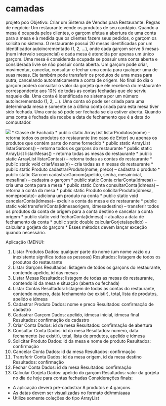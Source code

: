 # camadas
projeto poo
Objetivo: Criar um Sistema de Vendas para Restaurante.
Regras de negócio:
Um restaurante vende os produtos de seu cardápio. Quando a mesa é ocupada pelos clientes, o garçom
efetua a abertura de uma conta para a mesa e à medida que os clientes fazem seus pedidos, o garçom os solicita no
sistema.
O restaurante possui 20 mesas identificadas por um identificador autoincrementado (1, 2, ...), onde cada
garçom serve 5 mesas (num intervalo sequencial) e cada mesa é atendida por apenas um único garçom. Uma mesa é
considerada ocupada se possuir uma conta aberta e considerada livre se não possuir conta aberta.
Um garçom pode criar, movimentar, cancelar, consultar e fechar uma conta para qualquer uma de suas
mesas. Ele também pode transferir os produtos de uma mesa para outra, cancelando automaticamente a conta de
origem. No final do dia o garçom poderá consultar o valor da gorjeta que ele receberá do restaurante
correspondente aos 10% de todas as contas fechadas que ele serviu naquele dia.
Uma conta é identificada no sistema por um número autoincrementado (1, 2, ...).
Uma conta só pode ser criada para uma determinada mesa e somente se a última conta criada para esta
mesa tiver sido fechada. Uma conta só pode ser fechada se ela estiver aberta. Quando uma conta é fechada ela
recebe a data de fechamento que é a data do computador.

<img src="http://helderrangel.com.br/imagens/diagramapoo.png">
* Classe de Fachada
* public static ArrayList<Produto> listarProdutos(nome) - retorna todos os produtos do restaurante (no caso de Enter) ou
apenas os produtos que contém parte do nome fornecido 
* public static ArrayList<Garcom> listarGarcons() – retorna todos os garçons do restaurante
* public static ArrayList<Mesa> listarMesas() – retorna todas as mesas do restaurante
* public static ArrayList<Conta> listarContas() – retorna todas as contas do restaurante
* public static void criarMesas(n) – cria todas as n mesas do restaurante
* public static Produto cadastrarProduto(nome, preco) – cadastra o produto
* public static Garcom cadastrarGarcom(apelido, senha, mesainicial, mesafinal) – cadastra o garçom
* public static Conta criarConta(idmesa) – cria uma conta para a mesa
* public static Conta consultarConta(idmesa) – retorna a conta da mesa
* public static Produto solicitarProduto(idmesa, nomeproduto)– adiciona um produto na conta
* public static void cancelarConta(idmesa)– excluir a conta da mesa e do restaurante
* public static void transferirConta(idmesaorigem, idmesadestino) – transferir todos os produtos da conta de origem para a conta destino e cancelar a conta origem
* public static void fecharConta(idmesa) – atualiza a data de fechamento da conta
*  public static double calcularGorjeta(apelido) – calcular a gorjeta do garçom
* Esses métodos devem lançar exceção quando necessário.
  
  
  Aplicação (MENU):
1. Listar Produtos Dados: qualquer parte do nome (um nome vazio ou inexistente significa todas as
pessoas)
Resultados: listagem de todos os produtos do restaurante
2. Listar Garçons Resultados: listagem de todos os garçons do restaurante, contendo apelido, id das
mesas
3. Listar Mesas Resultados: listagem de todas as mesas do restaurante, contendo id da mesa e situação
(aberta ou fechada)
4. Listar Contas Resultados: listagem de todas as contas do restaurante, contendo numero, data
fechamento (se existir), total, lista de produtos, apelido e idmesa
5. Cadastrar Produto Dados: nome e preco
Resultados: confirmação de cadastro
6. Cadastrar Garçom Dados: apelido, idmesa inicial, idmesa final
Resultados: confirmação de cadastro
7. Criar Conta Dados: id da mesa
Resultados: confirmação de abertura
8. Consultar Conta Dados: id da mesa
Resultados: numero, data fechamento (se existir), total, lista de produtos, apelido e
idmesa
9. Solicitar Produto Dados: id da mesa e nome de produto
Resultados: confirmação
10. Cancelar Conta Dados: id da mesa
Resultados: confirmação
11. Transferir Conta Dados: id da mesa origem, id da mesa destino
Resultados: confirmação
12. Fechar Conta Dados: id da mesa
Resultados: confirmação
13. Calcular Gorjeta Dados: apelido do garçom
Resultados: valor da gorjeta no dia de hoje para contas fechadas
Considerações finais:
*  A aplicação deverá pré-cadastrar 8 produtos e 4 garçons
*  As datas devem ser visualizadas no formato dd/mm/aaaa
*  Utilize somente coleções do tipo ArrayList
